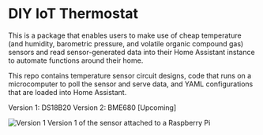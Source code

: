 # DIY IoT Thermostat

This is a package that enables users to make use of cheap temperature (and humidity, barometric pressure, and volatile organic compound gas) sensors and read sensor-generated data into their Home Assistant instance to automate functions around their home.

This repo contains temperature sensor circuit designs, code that runs on a microcomputer to poll the sensor and serve data, and YAML configurations that are loaded into Home Assistant.

Version 1: DS18B20
Version 2: BME680 [Upcoming]

![Version 1](https://i.ibb.co/tLtbWQL/IMG-20200719-163154.jpg)
Version 1 of the sensor attached to a Raspberry Pi
